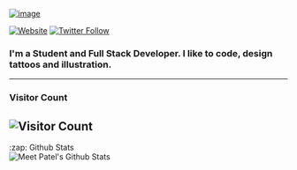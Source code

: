 [![image](https://user-images.githubusercontent.com/55292853/90651791-13c80b80-e25b-11ea-89f9-e012484242ba.png)](https://meetxpress.tech/)

[![Website](https://img.shields.io/website?label=meetxpress.tech&style=for-the-badge&url=http%3A%2F%2Fmeetxpress.tech)](https://meetxpress.tech/)
[![Twitter Follow](https://img.shields.io/twitter/follow/kuchbhimeet?color=1DA1F2&logo=twitter&style=for-the-badge)](https://twitter.com/intent/follow?original_referer=https%3A%2F%2Fgithub.com%2FMeetPatel&screen_name=kuchbhimeete)

### I'm a Student and Full Stack Developer. I like to code, design tattoos and illustration.
---
### Visitor Count
![Visitor Count](https://profile-counter.glitch.me/meetxpress/count.svg)
---

<!--
### ⚙️ Projects

- [Sales Record (Dec'19 to Mar'20)](https://github.com/meetxpress/SalesRecord-v1.0.0.git)
- [TicTac-The Game (May'20 to May'20)](https://github.com/meetxpress/Tic_Tac_Toe.git)
- [9to9veggie.in (Jul'20 to Present)][liveProject]
-->

  <summary>:zap: Github Stats</summary>  
  <img align="left" alt="Meet Patel's Github Stats" src="https://github-readme-stats.codestackr.vercel.app/api?username=meetxpress&show_icons=true&hide_border=false&theme=radical" />
 

[website]: https://meetxpress.tech/
[liveProject]: http://9to9veggie.in/
[twitter]: https://twitter.com/kuchbhimeet
[instagram]: https://instagram.com/meetxpress
[linkedin]: https://linkedin.com/in/meetxpress
[snapchat]: https://snapchat.com/add/m_mv99
[medium]: https://medium.com/@pmeet7895
